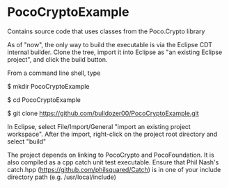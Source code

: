 # PocoCryptoExample
Contains source code that uses classes from the Poco.Crypto library

As of "now", the only way to build the executable is via the Eclipse CDT internal builder. Clone the tree, import it into Eclipse as "an existing Eclipse project", and click the build button.

From a command line shell, type

$ mkdir PocoCryptoExample

$ cd PocoCryptoExample

$ git clone https://github.com/bulldozer00/PocoCryptoExample.git

In Eclipse, select File/Import/General "import an existing project workspace". After the import, right-click on the project root directory and select "build"

The project depends on linking to PocoCrypto and PocoFoundation. It is also compiled as a cpp catch unit test executable. Ensure that Phil Nash's catch.hpp (https://github.com/philsquared/Catch) is in one of your include directory path (e.g. /usr/local/include) 
